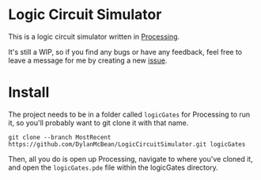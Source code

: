 # Logic Circuit Simulator

This is a logic circuit simulator written in [Processing](https://processing.org/).

It's still a WIP, so if you find any bugs or have any feedback, 
feel free to leave a message for me by creating a new [issue](https://github.com/DylanMcBean/LogicCircuitSimulator/issues).

# Install

The project needs to be in a folder called `logicGates` for Processing to run it, so you'll probably want to git clone it with that name. 

```
git clone --branch MostRecent https://github.com/DylanMcBean/LogicCircuitSimulator.git logicGates
```

Then, all you do is open up Processing, navigate to where you've cloned it, and open the `logicGates.pde` file within the logicGates directory.

